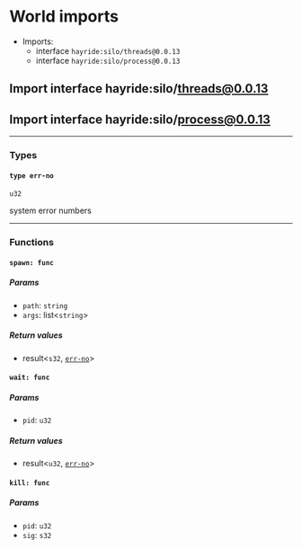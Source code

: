 # <a id="imports"></a>World imports


 - Imports:
    - interface `hayride:silo/threads@0.0.13`
    - interface `hayride:silo/process@0.0.13`

## <a id="hayride_silo_threads_0_0_13"></a>Import interface hayride:silo/threads@0.0.13


## <a id="hayride_silo_process_0_0_13"></a>Import interface hayride:silo/process@0.0.13


----

### Types

#### <a id="err_no"></a>`type err-no`
`u32`
<p>system error numbers

----

### Functions

#### <a id="spawn"></a>`spawn: func`


##### Params

- <a id="spawn.path"></a>`path`: `string`
- <a id="spawn.args"></a>`args`: list<`string`>

##### Return values

- <a id="spawn.0"></a> result<`s32`, [`err-no`](#err_no)>

#### <a id="wait"></a>`wait: func`


##### Params

- <a id="wait.pid"></a>`pid`: `u32`

##### Return values

- <a id="wait.0"></a> result<`u32`, [`err-no`](#err_no)>

#### <a id="kill"></a>`kill: func`


##### Params

- <a id="kill.pid"></a>`pid`: `u32`
- <a id="kill.sig"></a>`sig`: `s32`

